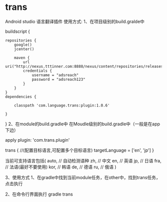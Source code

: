# trans
Android studio 语言翻译插件
使用方式:
1、在项目级别的build.gralde中

buildscript {

    repositories {
        google()
        jcenter()

        maven {
            url uri("http://nexus.tttinner.com:8888/nexus/content/repositories/releases/")
            credentials {
                username = "adsreach"
                password = "adsreach123"
            }
        }
    }
    dependencies {

        classpath 'com.language.trans:plugin:1.0.6'

    }
}
2、在module的build.gradle中
在Moudle级别的build.gradle中（一般是在app下边）

apply plugin: 'com.trans.plugin'

trans {
    //(配置目标语言,可配置多个目标语言)
    targetLanguage = ['en', 'jp'] 
}

当前可支持语言包括(
auto, // 自动检测语种
zh, // 中文
en, // 英语
jp, // 日语
fra, // 法语(最好不要使用)
kor, // 韩语
de, // 德语
ru, // 俄语
)

3、使用方式
1、在gradle中找到当前module任务，在other中，找到trans任务，点击执行





2、在命令行界面执行 gradle trans
